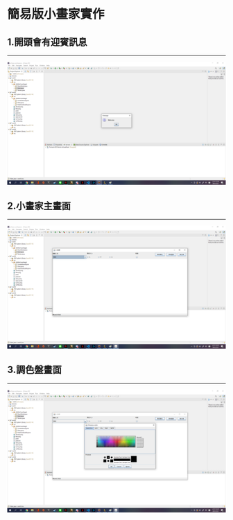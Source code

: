 簡易版小畫家實作
=
## 1.開頭會有迎賓訊息
----
![](https://github.com/billy07001/javaWorks1/raw/main/img/work1.1.png)
## 2.小畫家主畫面
----
![](https://github.com/billy07001/javaWorks1/raw/main/img/work1.2.png)
## 3.調色盤畫面
----
![](https://github.com/billy07001/javaWorks1/raw/main/img/work1.3.png)
